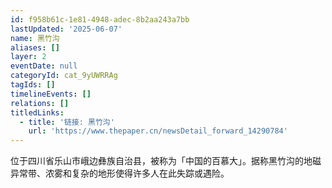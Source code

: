 ```yaml
---
id: f958b61c-1e81-4948-adec-8b2aa243a7bb
lastUpdated: '2025-06-07'
name: 黑竹沟
aliases: []
layer: 2
eventDate: null
categoryId: cat_9yUWRRAg
tagIds: []
timelineEvents: []
relations: []
titledLinks:
  - title: '链接: 黑竹沟'
    url: 'https://www.thepaper.cn/newsDetail_forward_14290784'
---
```

位于四川省乐山市峨边彝族自治县，被称为「中国的百慕大」。据称黑竹沟的地磁异常带、浓雾和复杂的地形使得许多人在此失踪或遇险。
